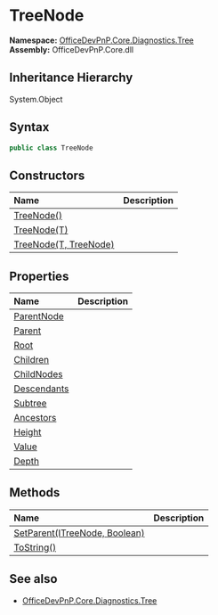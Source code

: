 # TreeNode
  

**Namespace:** [OfficeDevPnP.Core.Diagnostics.Tree](OfficeDevPnP.Core.Diagnostics.Tree.md)  
**Assembly:** OfficeDevPnP.Core.dll  
## Inheritance Hierarchy
System.Object  
## Syntax
```C#
public class TreeNode
```
## Constructors
|**Name**|**Description**|
|:-----|:-----|
| [TreeNode()](OfficeDevPnP.Core.Diagnostics.Tree.TreeNode.Constructor1details.md) | 
| [TreeNode(T)](OfficeDevPnP.Core.Diagnostics.Tree.TreeNode.Constructor2details.md) | 
| [TreeNode(T, TreeNode)](OfficeDevPnP.Core.Diagnostics.Tree.TreeNode.Constructor3details.md) | 
## Properties
|**Name**|**Description**|
|:-----|:-----|
| [ParentNode](OfficeDevPnP.Core.Diagnostics.Tree.TreeNode.ParentNode.md) | 
| [Parent](OfficeDevPnP.Core.Diagnostics.Tree.TreeNode.Parent.md) | 
| [Root](OfficeDevPnP.Core.Diagnostics.Tree.TreeNode.Root.md) | 
| [Children](OfficeDevPnP.Core.Diagnostics.Tree.TreeNode.Children.md) | 
| [ChildNodes](OfficeDevPnP.Core.Diagnostics.Tree.TreeNode.ChildNodes.md) | 
| [Descendants](OfficeDevPnP.Core.Diagnostics.Tree.TreeNode.Descendants.md) | 
| [Subtree](OfficeDevPnP.Core.Diagnostics.Tree.TreeNode.Subtree.md) | 
| [Ancestors](OfficeDevPnP.Core.Diagnostics.Tree.TreeNode.Ancestors.md) | 
| [Height](OfficeDevPnP.Core.Diagnostics.Tree.TreeNode.Height.md) | 
| [Value](OfficeDevPnP.Core.Diagnostics.Tree.TreeNode.Value.md) | 
| [Depth](OfficeDevPnP.Core.Diagnostics.Tree.TreeNode.Depth.md) | 
## Methods
|**Name**|**Description**|
|:-----|:-----|
| [SetParent(ITreeNode, Boolean)](OfficeDevPnP.Core.Diagnostics.Tree.TreeNode.SetParentITreeNodeBoolean.md) | 
| [ToString()](OfficeDevPnP.Core.Diagnostics.Tree.TreeNode.ToString.md) | 
## See also
- [OfficeDevPnP.Core.Diagnostics.Tree](OfficeDevPnP.Core.Diagnostics.Tree.md)

